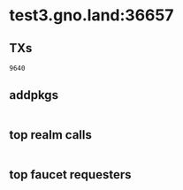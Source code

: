 # test3.gno.land:36657

## TXs
```
9640
```

## addpkgs
```
```

## top realm calls
```
```

## top faucet requesters
```
```

